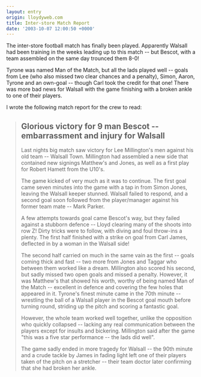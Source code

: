 ```yaml
---
layout: entry
origin: lloydyweb.com
title: Inter-store Match Report
date: '2003-10-07 12:00:50 +0000'
---
```

The inter-store football match has finally been played. Apparently Walsall had been training in the weeks leading up to this match -- but Bescot, with a team assembled on the same day trounced them 8-0!

Tyrone was named Man of the Match, but all the lads played well -- goals from Lee (who also missed two clear chances and a penalty), Simon, Aaron, Tyrone and an own-goal -- though Carl took the credit for that one! There was more bad news for Walsall with the game finishing with a broken ankle to one of their players.

I wrote the following match report for the crew to read:

> ## Glorious victory for 9 man Bescot -- embarrassment and injury for Walsall
> 
> Last nights big match saw victory for Lee Millington's men against his old team -- Walsall Town. Millington had assembled a new side that contained new signings Matthew's and Jones, as well as a first play for Robert Hamett from the U10's.
> 
> The game kicked of very much as it was to continue. The first goal came seven minutes into the game with a tap in from Simon Jones, leaving the Walsall keeper stunned. Walsall failed to respond, and a second goal soon followed from the player/manager against his former team mate -- Mark Parker.
> 
> A few attempts towards goal came Bescot's way, but they failed against a stubborn defence -- Lloyd clearing many of the shoots into row Z! Dirty tricks were to follow, with diving and foul throw-ins a plenty. The first half finished with a strike on goal from Carl James, deflected in by a woman in the Walsall side!
> 
> The second half carried on much in the same vain as the first -- goals coming thick and fast -- two more from Jones and Taggar who between them worked like a dream. Millington also scored his second, but sadly missed two open goals and missed a penalty. However, it was Matthew's that showed his worth, worthy of being named Man of the Match -- excellent in defence and covering the few holes that appeared in it. Tyrone's finest minute came in the 70th minute -- wrestling the ball of a Walsall player in the Bescot goal mouth before turning round, striding up the pitch and scoring a fantastic goal.
> 
> However, the whole team worked well together, unlike the opposition who quickly collapsed -- lacking any real communication between the players except for insults and bickering. Millington said after the game "this was a five star performance -- the lads did well".
> 
> The game sadly ended in more tragedy for Walsall -- the 90th minute and a crude tackle by James in fading light left one of their players taken of the pitch on a stretcher -- their team doctor later confirming that she had broken her ankle.